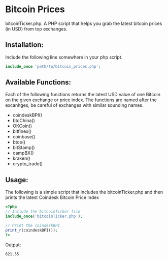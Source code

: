 # Bitcoin Prices

bitcoinTicker.php. A PHP script that helps you grab the latest bitcoin prices (in USD) from top exchanges.

## Installation: 
Include the following line somewhere in your php script.
```php
include_once 'path/to/bitcoin_prices.php';
```


## Available Functions:
Each of the following functions returns the latest USD value of one Bitcoin on the given exchange or price index. The functions are named after the excanhges, be careful of exchanges with similar sounding names.

* coindeskBPI()
* btcChina()
* OKCoin()
* bitfinex()
* coinbase()
* btce()
* bitStamp()
* campBX()
* kraken()
* crypto_trade()


## Usage:
The following is a simple script that includes the bitcoinTicker.php and then prints the latest Coindesk Bitcoin Price Index

```php
<?php
// Include the bitcoinTicker file
include_once('bitcoinTicker.php');

// Print the coindeskBPI
print_r(coindeskBPI());
?>

```

Output:
```
621.55
```

